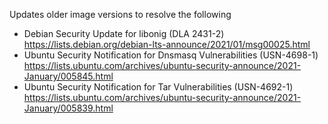 Updates older image versions to resolve the following

-   Debian Security Update for libonig (DLA 2431-2)
    https://lists.debian.org/debian-lts-announce/2021/01/msg00025.html
-   Ubuntu Security Notification for Dnsmasq Vulnerabilities (USN-4698-1)
    https://lists.ubuntu.com/archives/ubuntu-security-announce/2021-January/005845.html
-   Ubuntu Security Notification for Tar Vulnerabilities (USN-4692-1)
    https://lists.ubuntu.com/archives/ubuntu-security-announce/2021-January/005839.html
